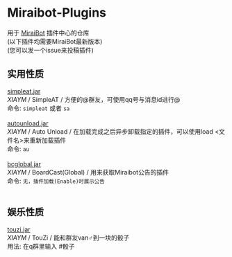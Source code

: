 # Miraibot-Plugins
用于 [MiraiBot](https://github.com/1689295608/Miraibot/) 插件中心的仓库<br>
(以下插件均需要MiraiBot最新版本)<br>
(您可以发一个issue来投稿插件)

## 实用性质
[simpleat.jar](https://xiaym-gh.github.io/miraibot-plugins/simpleat.jar)<br>
*XIAYM* / SimpleAT / 方便的@群友，可使用qq号与消息id进行@<br>
命令: `simpleat` 或者 `sa`<br><br>
[autounload.jar](https://xiaym-gh.github.io/miraibot-plugins/autounload.jar)<br>
*XIAYM* / Auto Unload / 在加载完成之后异步卸载指定的插件，可以使用load <文件名>来重新加载插件<br>
命令: `au`<br><br>
[bcglobal.jar](https://xiaym-gh.github.io/miraibot-plugins/bcglobal.jar)<br>
*XIAYM* / BoardCast(Global) / 用来获取Miraibot公告的插件<br>
命令: `无，插件加载(Enable)时展示公告`<br><br>

## 娱乐性质
[touzi.jar](https://xiaym-gh.github.io/miraibot-plugins/touzi.jar)<br>
*XIAYM* / TouZi / 能和群友van♂到一块的骰子<br>
用法: 在q群里输入 #骰子<br><br>
